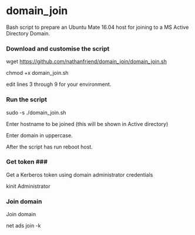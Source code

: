 # domain_join #
Bash script to prepare an Ubuntu Mate 16.04 host for joining to a MS Active Directory Domain.

### Download and customise the script ###
wget https://github.com/nathanfriend/domain_join/domain_join.sh

chmod +x domain_join.sh

edit lines 3 through 9 for your environment.

### Run the script ###
sudo -s
./domain_join.sh

Enter hostname to be joined (this will be shown  in Active directory)

Enter domain in uppercase.

After the script has run reboot host.

### Get token ###
Get a Kerberos token using domain administrator credentials

kinit Administrator

### Join domain ###

Join domain

net ads join -k

